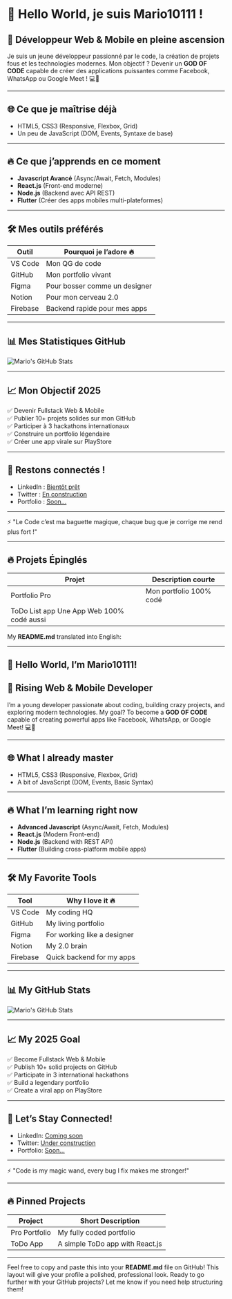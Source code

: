 # 👋 Hello World, je suis Mario10111 !

## 🚀 Développeur Web & Mobile en pleine ascension

Je suis un jeune développeur passionné par le code, la création de projets fous et les technologies modernes. Mon objectif ? Devenir un **GOD OF CODE** capable de créer des applications puissantes comme Facebook, WhatsApp ou Google Meet ! 💻📱

---

## 🌐 Ce que je maîtrise déjà
- HTML5, CSS3 (Responsive, Flexbox, Grid)
- Un peu de JavaScript (DOM, Events, Syntaxe de base)

---

## 🔥 Ce que j’apprends en ce moment
- **Javascript Avancé** (Async/Await, Fetch, Modules)
- **React.js** (Front-end moderne)
- **Node.js** (Backend avec API REST)
- **Flutter** (Créer des apps mobiles multi-plateformes)

---

## 🛠️ Mes outils préférés
| Outil        | Pourquoi je l’adore 🔥 |
|--------------|--------------------|
| VS Code      | Mon QG de code |
| GitHub       | Mon portfolio vivant |
| Figma        | Pour bosser comme un designer |
| Notion       | Pour mon cerveau 2.0 |
| Firebase     | Backend rapide pour mes apps |

---

## 📊 Mes Statistiques GitHub
![Mario's GitHub Stats](https://github-readme-stats.vercel.app/api?username=Mario10111&show_icons=true&theme=radical)

---

## 📈 Mon Objectif 2025
✅ Devenir Fullstack Web & Mobile  
✅ Publier 10+ projets solides sur mon GitHub  
✅ Participer à 3 hackathons internationaux  
✅ Construire un portfolio légendaire  
✅ Créer une app virale sur PlayStore

---

## 💬 Restons connectés !
- LinkedIn : [Bientôt prêt](#)
- Twitter : [En construction](#)
- Portfolio : [Soon...](#)

---

⚡ "Le Code c’est ma baguette magique, chaque bug que je corrige me rend plus fort !"

---

## 🔥 Projets Épinglés

| Projet         | Description courte |
|----------------|------------------|
| Portfolio Pro  | Mon portfolio 100% codé |
| ToDo List app    Une App Web 100% codé aussi





 My **README.md** translated into English:

---

## 👋 Hello World, I’m Mario10111!

## 🚀 Rising Web & Mobile Developer

I’m a young developer passionate about coding, building crazy projects, and exploring modern technologies. My goal? To become a **GOD OF CODE** capable of creating powerful apps like Facebook, WhatsApp, or Google Meet! 💻📱

---

## 🌐 What I already master
- HTML5, CSS3 (Responsive, Flexbox, Grid)
- A bit of JavaScript (DOM, Events, Basic Syntax)

---

## 🔥 What I’m learning right now
- **Advanced Javascript** (Async/Await, Fetch, Modules)
- **React.js** (Modern Front-end)
- **Node.js** (Backend with REST API)
- **Flutter** (Building cross-platform mobile apps)

---

## 🛠️ My Favorite Tools
| Tool          | Why I love it 🔥 |
|---------------|-----------------|
| VS Code       | My coding HQ |
| GitHub        | My living portfolio |
| Figma         | For working like a designer |
| Notion        | My 2.0 brain |
| Firebase      | Quick backend for my apps |

---

## 📊 My GitHub Stats
![Mario's GitHub Stats](https://github-readme-stats.vercel.app/api?username=Mario10111&show_icons=true&theme=radical)

---

## 📈 My 2025 Goal
✅ Become Fullstack Web & Mobile  
✅ Publish 10+ solid projects on GitHub  
✅ Participate in 3 international hackathons  
✅ Build a legendary portfolio  
✅ Create a viral app on PlayStore

---

## 💬 Let’s Stay Connected!
- LinkedIn: [Coming soon](#)
- Twitter: [Under construction](#)
- Portfolio: [Soon...](#)

---

⚡ "Code is my magic wand, every bug I fix makes me stronger!"

---

## 🔥 Pinned Projects

| Project        | Short Description |
|----------------|-------------------|
| Pro Portfolio  | My fully coded portfolio |
| ToDo App       | A simple ToDo app with React.js |

---

Feel free to copy and paste this into your **README.md** file on GitHub! This layout will give your profile a polished, professional look. Ready to go further with your GitHub projects? Let me know if you need help structuring them!
